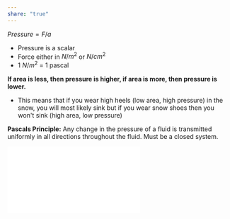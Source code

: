 ```yaml
---
share: "true"
---
```


$Pressure = F/a$
- Pressure is a scalar
- Force either in $N/m^2$ or $N/cm^2$
- 1 $N/m^2$ = 1 pascal

**If area is less, then pressure is higher, if area is more, then pressure is lower.**
- This means that if you wear high heels (low area, high pressure) in the snow, you will most likely sink but if you wear snow shoes then you won't sink (high area, low pressure)

**Pascals Principle:** Any change in the pressure of a fluid is transmitted uniformly in all directions throughout the fluid. Must be a closed system.


![Pascal's Principle](Pascal's%20Principle.md)